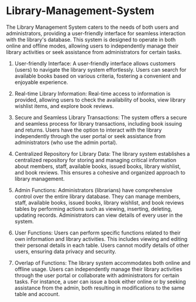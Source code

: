 # Library-Management-System
The Library Management System caters to the needs of both users and
administrators, providing a user-friendly interface for seamless interaction with
the library's database. This system is designed to operate in both online and
offline modes, allowing users to independently manage their library activities or
seek assistance from administrators for certain tasks.

1. User-friendly Interface: A user-friendly interface allows customers (users)
to navigate the library system effortlessly. Users can search for available
books based on various criteria, fostering a convenient and enjoyable
experience.

2. Real-time Library Information: Real-time access to information is
provided, allowing users to check the availability of books, view library
wishlist items, and explore book reviews.

3. Secure and Seamless Library Transactions: The system offers a secure and
seamless process for library transactions, including book issuing and returns.
Users have the option to interact with the library independently through the
user portal or seek assistance from administrators (who use the admin portal).

4. Centralized Repository for Library Data: The library system establishes a
centralized repository for storing and managing critical information about
members, staff, available books, issued books, library wishlist, and book
reviews. This ensures a cohesive and organized approach to library
management.

5. Admin Functions: Administrators (librarians) have comprehensive control
over the entire library database. They can manage members, staff, available
books, issued books, library wishlist, and book reviews tables by performing
actions such as viewing, inserting, deleting, updating records. Administrators
can view details of every user in the system.

6. User Functions: Users can perform specific functions related to their own
information and library activities. This includes viewing and editing their
personal details in each table. Users cannot modify details of other users,
ensuring data privacy and security.

7. Overlap of Functions: The library system accommodates both online and
offline usage. Users can independently manage their library activities through
the user portal or collaborate with administrators for certain tasks. For
instance, a user can issue a book either online or by seeking assistance from
the admin, both resulting in modifications to the same table and account.
